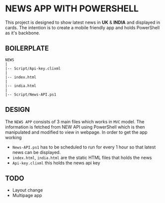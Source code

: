 #  NEWS APP WITH POWERSHELL

This project is designed to show latest news in **UK** & **INDIA** and displayed in cards.
The intention is to create a mobile friendly app and holds PowerShell as it's
backbone.

## BOILERPLATE

    NEWS
    |
    |-- Script/Api-key.clixml
    |
    |-- index.html
    |
    |-- india.html
    |
    |-- Script/News-API.ps1

## DESIGN

The `NEWS APP` consists of 3 main files which works in `MVC` model. The information is
fetched from NEW API using PowerShell which is then manipulated and modified to view
in webpage. In order to get the app working

- `News-API.ps1` has to be scheduled to run for every 1 hour so that latest news can be
displayed.
- `index.html`, `india.html` are the static HTML files that holds the news
- `Api-key.clixml` this holds the news api key

## TODO

- Layout change
- Multipage app